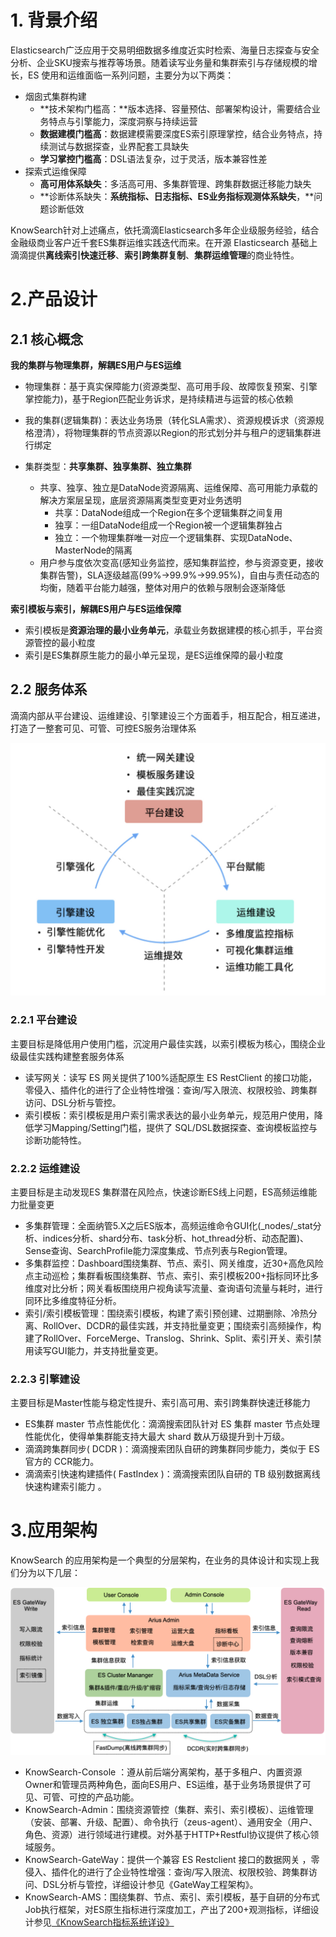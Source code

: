 # 1. 背景介绍

Elasticsearch广泛应用于交易明细数据多维度近实时检索、海量日志探查与安全分析、企业SKU搜索与推荐等场景。随着读写业务量和集群索引与存储规模的增长，ES 使用和运维面临一系列问题，主要分为以下两类：

- 烟囱式集群构建
  - **技术架构门槛高：**版本选择、容量预估、部署架构设计，需要结合业务特点与引擎能力，深度洞察与持续运营
  - **数据建模门槛高**：数据建模需要深度ES索引原理掌控，结合业务特点，持续测试与数据探查，业界配套工具缺失
  - **学习掌控门槛高**：DSL语法复杂，过于灵活，版本兼容性差
- 探索式运维保障
  - **高可用体系缺失**：多活高可用、多集群管理、跨集群数据迁移能力缺失
  - **诊断体系缺失：**系统指标、日志指标、ES业务指标观测体系缺失**，**问题诊断低效

KnowSearch针对上述痛点，依托滴滴Elasticsearch多年企业级服务经验，结合金融级商业客户近千套ES集群运维实践迭代而来。在开源 Elasticsearch 基础上滴滴提供**离线索引快速迁移**、**索引跨集群复制**、**集群运维管理**的商业特性。



# 2.产品设计

## 2.1 核心概念

**我的集群与物理集群，解耦ES用户与ES运维**

- 物理集群：基于真实保障能力(资源类型、高可用手段、故障恢复预案、引擎掌控能力)，基于Region匹配业务诉求，是持续精进与运营的核心依赖
- 我的集群(逻辑集群)：表达业务场景（转化SLA需求）、资源规模诉求（资源规格澄清），将物理集群的节点资源以Region的形式划分并与租户的逻辑集群进行绑定
- 集群类型：**共享集群、独享集群、独立集群**

  - 共享、独享、独立是DataNode资源隔离、运维保障、高可用能力承载的解决方案层呈现，底层资源隔离类型变更对业务透明
    - 共享：DataNode组成一个Region在多个逻辑集群之间复用
    - 独享：一组DataNode组成一个Region被一个逻辑集群独占
    - 独立：一个物理集群唯一对应一个逻辑集群、实现DataNode、MasterNode的隔离
  - 用户参与度依次变高(感知业务监控，感知集群监控，参与资源变更，接收集群告警)，SLA逐级越高(99%->99.9%->99.95%)，自由与责任动态的均衡，随着平台能力越强，整体对用户的依赖与限制会逐渐降低

**索引模板与索引，解耦ES用户与ES运维保障**

- 索引模板是**资源治理的最小业务单元**，承载业务数据建模的核心抓手，平台资源管控的最小粒度
- 索引是ES集群原生能力的最小单元呈现，是ES运维保障的最小粒度

## 2.2 服务体系

滴滴内部从平台建设、运维建设、引擎建设三个方面着手，相互配合，相互递进，打造了一整套可见、可管、可控ES服务治理体系



<img src="./file/KnowSearch-ServiceArchitect.png" alt="1001" style="zoom:50%;" />

### 2.2.1 平台建设

主要目标是降低用户使用门槛，沉淀用户最佳实践，以索引模板为核心，围绕企业级最佳实践构建整套服务体系

- 读写网关：读写 ES 网关提供了100%适配原生 ES RestClient 的接口功能，零侵入、插件化的进行了企业特性增强：查询/写入限流、权限校验、跨集群访问、DSL分析与管控。
- 索引模板：索引模板是用户索引需求表达的最小业务单元，规范用户使用，降低学习Mapping/Setting门槛，提供了 SQL/DSL数据探查、查询模板监控与诊断功能特性。

### 2.2.2 运维建设

主要目标是主动发现ES 集群潜在风险点，快速诊断ES线上问题，ES高频运维能力批量变更

- 多集群管理：全面纳管5.X之后ES版本，高频运维命令GUI化(_nodes/_stat分析、indices分析、shard分布、task分析、hot_thread分析、动态配置)、Sense查询、SearchProfile能力深度集成、节点列表与Region管理。
- 多集群监控：Dashboard围绕集群、节点、索引、网关维度，近30+高危风险点主动巡检；集群看板围绕集群、节点、索引、索引模板200+指标同环比多维度对比分析；网关看板围绕用户视角读写流量、查询语句流量与耗时，进行同环比多维度特征分析。
- 索引/索引模板管理：围绕索引模板，构建了索引预创建、过期删除、冷热分离、RollOver、DCDR的最佳实践，并支持批量变更；围绕索引高频操作，构建了RollOver、ForceMerge、Translog、Shrink、Split、索引开关、索引禁用读写GUI能力，并支持批量变更。

### 2.2.3 引擎建设

主要目标是Master性能与稳定性提升、索引高可用、索引跨集群快速迁移能力

- ES集群 master 节点性能优化：滴滴搜索团队针对 ES 集群 master 节点处理性能优化，使得单集群能支持大最大 shard 数从万级提升到十万级。
- 滴滴跨集群同步( DCDR )：滴滴搜索团队自研的跨集群同步能力，类似于 ES 官方的 CCR能力。
- 滴滴索引快速构建插件( FastIndex )：滴滴搜索团队自研的 TB 级别数据离线快速构建索引能力 。



# 3.应用架构

KnowSearch 的应用架构是一个典型的分层架构，在业务的具体设计和实现上我们分为以下几层：

<img src="./file/KnowSearch-Architecture.png" style="zoom:70%;" />

- KnowSearch-Console ：遵从前后端分离架构，基于多租户、内置资源Owner和管理员两种角色，面向ES用户、ES运维，基于业务场景提供了可见、可管、可控的产品功能。
- KnowSearch-Admin：围绕资源管控（集群、索引、索引模板）、运维管理（安装、部署、升级、配置）、命令执行（zeus-agent）、通用安全（用户、角色、资源）进行领域进行建模。对外基于HTTP+Restful协议提供了核心领域服务。
- KnowSearch-GateWay：提供一个兼容 ES Restclient 接口的数据网关 ，零侵入、插件化的进行了企业特性增强：查询/写入限流、权限校验、跨集群访问、DSL分析与管控，详细设计参见《GateWay工程架构》。
- KnowSearch-AMS：围绕集群、节点、索引、索引模板，基于自研的分布式Job执行框架，对ES原生指标进行深度加工，产出了200+观测指标，详细设计参见[《KnowSearch指标系统详设》](./KnowSearch指标系统详设.md)

